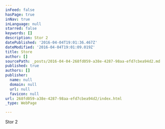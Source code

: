 ```yaml
---
inFeed: false
hasPage: true
inNav: true
inLanguage: null
starred: false
keywords: []
description: Stor 2
datePublished: '2016-04-04T19:01:36.467Z'
dateModified: '2016-04-04T19:01:09.019Z'
title: Store
author: []
sourcePath: _posts/2016-04-04-268fd059-a38e-4287-98aa-efd7cbea94d2.md
published: true
authors: []
publisher:
  name: null
  domain: null
  url: null
  favicon: null
url: 268fd059-a38e-4287-98aa-efd7cbea94d2/index.html
_type: WebPage

---
```

Stor 2